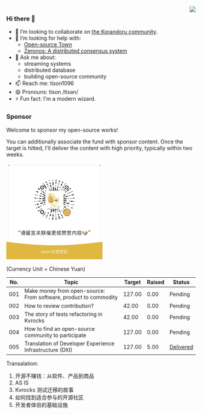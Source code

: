 <img align="right" src="https://github-readme-stats.vercel.app/api?username=tisonkun&show_icons=true&icon_color=CE1D2D&text_color=718096&bg_color=00000000&hide_title=true&hide_border=true" />

### Hi there 👋

- 👯 I’m looking to collaborate on [the Korandoru community](https://github.com/korandoru/town).
- 🤔 I’m looking for help with:
  - [Open-source Town](https://github.com/korandoru/town)
  - [Zeronos: A distributed consensus system](https://github.com/korandoru/zeronos)
- 💬 Ask me about:
  - streaming systems
  - distributed database
  - building open-source community
- 📫 Reach me: tison1096
- 😄 Pronouns: tison /tisən/
- ⚡ Fun fact: I'm a modern wizard.

### Sponsor

Welcome to sponsor my open-source works!

You can additionally associate the fund with sponsor content. Once the target is hitted, I'll deliver the content with high priority, typically within two weeks. 

<img src="wechat-sponsor.jpeg" width="256" height="256">

(Currency Unit = Chinese Yuan)

| No. | Topic                                                            | Target | Raised | Status                                                                                |
| --- | ---------------------------------------------------------------- | ------ | ------ | ------------------------------------------------------------------------------------- |
| 001 | Make money from open-source: From software, product to commodity | 127.00 | 0.00   | Pending                                                                               |
| 002 | How to review contribution?                                      | 42.00  | 0.00   | Pending                                                                               |
| 003 | The story of tests refactoring in Kvrocks                        | 42.00  | 0.00   | Pending                                                                               |
| 004 | How to find an open-source community to participate              | 127.00 | 0.00   | Pending                                                                               |
| 005 | Translation of Developer Experience Infrastructure (DXI)         | 127.00 | 5.00   | [Delivered](https://www.tisonkun.org/2022/10/28/developer-experience-infrastructure/) |

Transalation:

1. 开源不赚钱：从软件、产品到商品
2. AS IS
3. Kvrocks 测试迁移的故事
4. 如何找到适合参与的开源社区
5. 开发者体验的基础设施
